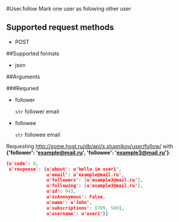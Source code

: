 #User.follow
Mark one user as folowing other user

## Supported request methods 
* POST

##Supported formats
* json

##Arguments


###Requried
* follower

   ```str``` follower email
* followee

   ```str``` followee email


Requesting http://some.host.ru/db/api/s.stupnikov/user/follow/ with **{'follower': 'example@mail.ru', 'followee': 'example3@mail.ru'}**:
```json
{u'code': 0,
 u'response': {u'about': u'hello im user1',
               u'email': u'example@mail.ru',
               u'followers': [u'example3@mail.ru'],
               u'following': [u'example3@mail.ru'],
               u'id': 943,
               u'isAnonymous': False,
               u'name': u'John',
               u'subscriptions': [709, 560],
               u'username': u'user1'}}
```
